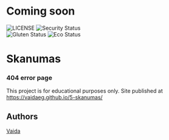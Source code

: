 # Coming soon
![LICENSE](https://img.shields.io/badge/license-MIT-blue.svg?style=flat-square)
![Security Status](https://img.shields.io/security-headers?label=Security&url=https%3A%2F%2Fgithub.com&style=flat-square)<br>
![Gluten Status](https://img.shields.io/badge/Gluten-Free-green.svg)
![Eco Status](https://img.shields.io/badge/ECO-Friendly-green.svg)<br>


# Skanumas
### 404 error page

This project is for educational purposes only.
Site published at https://vaidaeg.github.io/5-skanumas/

## Authors
[Vaida](https://github.com/VaidaEG)